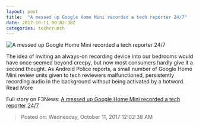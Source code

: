 ```yaml
---
layout: post
title:  "A messed up Google Home Mini recorded a tech reporter 24/7"
date: 2017-10-11 00:02:38Z
categories: techcrunch
---
```


![A messed up Google Home Mini recorded a tech reporter 24/7](https://tctechcrunch2011.files.wordpress.com/2017/10/google-home-mini.jpg)

The idea of inviting an always-on recording device into our bedrooms would have once seemed beyond creepy, but now most consumers hardly give it a second thought. As Android Police reports, a small number of Google Home Mini review units given to tech reviewers malfunctioned, persistently recording audio in the background without being activated by a hotword. Read More


Full story on F3News: [A messed up Google Home Mini recorded a tech reporter 24/7](http://www.f3nws.com/n/S2QXV)

> Posted on: Wednesday, October 11, 2017 12:02:38 AM
